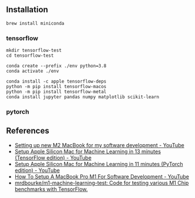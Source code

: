 ## Installation

```
brew install miniconda
```

### tensorflow

```
mkdir tensorflow-test
cd tensorflow-test
```

```
conda create --prefix ./env python=3.8
conda activate ./env
```

```
conda install -c apple tensorflow-deps
python -m pip install tensorflow-macos
python -m pip install tensorflow-metal
conda install jupyter pandas numpy matplotlib scikit-learn
```

### pytorch

## References

- [Setting up new M2 MacBook for my software development - YouTube](https://www.youtube.com/watch?v=mmkDyV59nRo)
- [Setup Apple Silicon Mac for Machine Learning in 13 minutes (TensorFlow edition) - YouTube](https://www.youtube.com/watch?v=_1CaUOHhI6U)
- [Setup Apple Silicon Mac for Machine Learning in 11 minutes (PyTorch edition) - YouTube](https://www.youtube.com/watch?v=Zx2MHdRgAIc)
- [How To Setup A MacBook Pro M1 For Software Development - YouTube](https://www.youtube.com/watch?v=5eSaJGSGLs0)
- [mrdbourke/m1-machine-learning-test: Code for testing various M1 Chip benchmarks with TensorFlow.](https://github.com/mrdbourke/m1-machine-learning-test)
